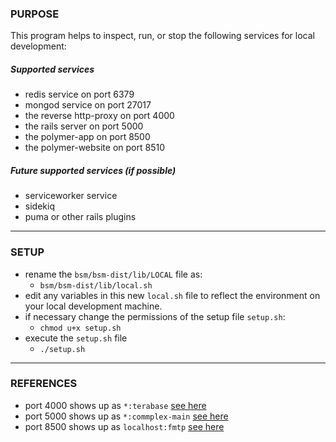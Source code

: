 ### PURPOSE

This program helps to inspect, run, or stop the following services
for local development:

##### Supported services
* redis service on port 6379
* mongod service on port 27017
* the reverse http-proxy on port 4000
* the rails server on port 5000
* the polymer-app on port 8500
* the polymer-website on port 8510

##### Future supported services (if possible)
* serviceworker service
* sidekiq
* puma or other rails plugins


---
### SETUP
* rename the `bsm/bsm-dist/lib/LOCAL` file as:
  + `bsm/bsm-dist/lib/local.sh`
* edit any variables in this new `local.sh` file to reflect the environment on your local development machine.
* if necessary change the permissions of the setup file `setup.sh`:
  + `chmod u+x setup.sh`
* execute the `setup.sh` file
  + `./setup.sh`


---
### REFERENCES
* port 4000 shows up as `*:terabase` [see here](https://www.iana.org/assignments/service-names-port-numbers/service-names-port-numbers.xhtml?&page=76)
* port 5000 shows up as `*:commplex-main` [see here](https://www.iana.org/assignments/service-names-port-numbers/service-names-port-numbers.xhtml?&page=87)
* port 8500 shows up as `localhost:fmtp` [see here](https://www.iana.org/assignments/service-names-port-numbers/service-names-port-numbers.xhtml?&page=111)


